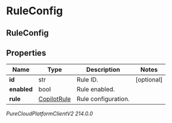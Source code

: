 # RuleConfig

## RuleConfig

## Properties

|Name | Type | Description | Notes|
|------------ | ------------- | ------------- | -------------|
| **id** | str | Rule ID. | [optional] |
| **enabled** | bool | Rule enabled. | |
| **rule** | [CopilotRule](CopilotRule) | Rule configuration. | |



_PureCloudPlatformClientV2 214.0.0_
